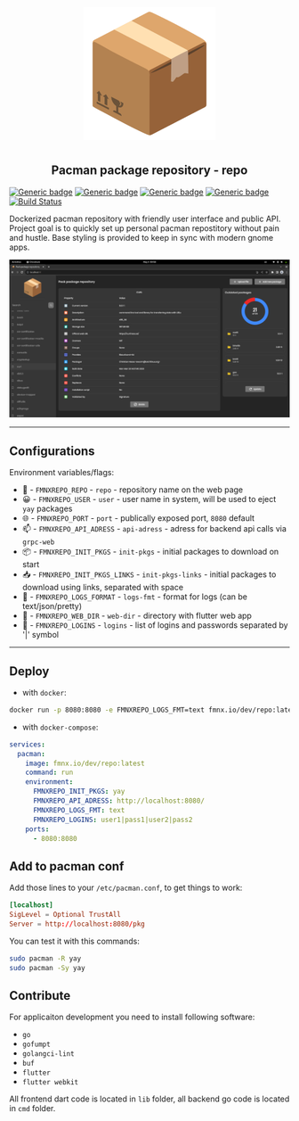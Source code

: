 <p align="center">
<img style="align: center; padding-left: 10px; padding-right: 10px; padding-bottom: 10px;" width="238px" height="238px" src="./assets/images/logo.png" />
</p>

<h2 align="center">Pacman package repository - repo</h2>

[![Generic badge](https://img.shields.io/badge/LICENSE-GPLv3-orange.svg)](https://fmnx.io/dev/repo/src/branch/main/LICENSE)
[![Generic badge](https://img.shields.io/badge/GITEA-REPO-red.svg)](https://fmnx.io/dev/repo)
[![Generic badge](https://img.shields.io/badge/GITHUB-REPO-white.svg)](https://github.com/fmnx-io/repo)
[![Generic badge](https://img.shields.io/badge/DOCKER-REGISTRY-blue.svg)](https://fmnx.io/dev/-/packages/container/repo/latest)
[![Build Status](https://ci.fmnx.io/api/badges/dev/repo/status.svg)](https://ci.fmnx.io/dev/repo)

Dockerized pacman repository with friendly user interface and public API. Project goal is to quickly set up personal pacman repostitory without pain and hustle. Base styling is provided to keep in sync with modern gnome apps.

![](preview.png)

---

## Configurations

Environment variables/flags:

- 📄 - `FMNXREPO_REPO` - `repo` - repository name on the web page
- 😀 - `FMNXREPO_USER` - `user` - user name in system, will be used to eject `yay` packages
- 🌐 - `FMNXREPO_PORT` - `port` - publically exposed port, `8080` default
- 📫 - `FMNXREPO_API_ADRESS` - `api-adress` - adress for backend api calls via `grpc-web`
- 📦 - `FMNXREPO_INIT_PKGS` - `init-pkgs` - initial packages to download on start
- 📥 - `FMNXREPO_INIT_PKGS_LINKS` - `init-pkgs-links` - initial packages to download using links, separated with space
- 📒 - `FMNXREPO_LOGS_FORMAT` - `logs-fmt` - format for logs (can be text/json/pretty)
- 📂 - `FMNXREPO_WEB_DIR` - `web-dir` - directory with flutter web app
- 🔐 - `FMNXREPO_LOGINS` - `logins` - list of logins and passwords separated by '|' symbol

---

## Deploy

- with `docker`:

```sh
docker run -p 8080:8080 -e FMNXREPO_LOGS_FMT=text fmnx.io/dev/repo:latest
```

- with `docker-compose`:

```yml
services:
  pacman:
    image: fmnx.io/dev/repo:latest
    command: run
    environment:
      FMNXREPO_INIT_PKGS: yay
      FMNXREPO_API_ADRESS: http://localhost:8080/
      FMNXREPO_LOGS_FMT: text
      FMNXREPO_LOGINS: user1|pass1|user2|pass2
    ports:
      - 8080:8080
```

## Add to pacman conf

Add those lines to your `/etc/pacman.conf`, to get things to work:

```conf
[localhost]
SigLevel = Optional TrustAll
Server = http://localhost:8080/pkg
```

You can test it with this commands:

```sh
sudo pacman -R yay
sudo pacman -Sy yay
```

## Contribute

For applicaiton development you need to install following software:

- `go`
- `gofumpt`
- `golangci-lint`
- `buf`
- `flutter`
- `flutter webkit`

All frontend dart code is located in `lib` folder, all backend go code is
located in `cmd` folder.

<!--
Добавить установку пакетов загруженных из ссылок
Добавить ui для загрузки пакетов через ссылки
Добавить файл конфигурации который будет автоматически изменяться с поступающими командами для возможности бэкапа в слуаче проблем
Добавить OAuth через сторонние приложения акки гити
Добавить удаление пактов через апи
Добавить tree view для просмотра зависимостей пакетов
-->
